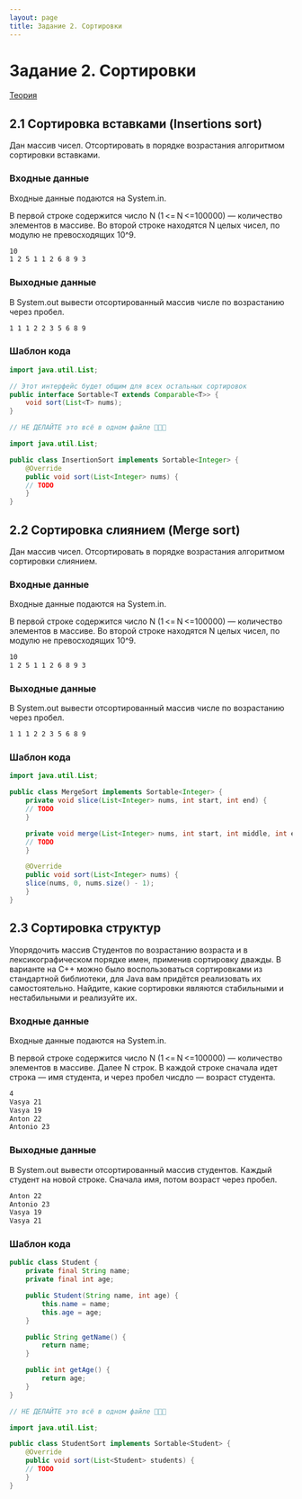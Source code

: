 ```yaml
---
layout: page
title: Задание 2. Сортировки
---
```


# Задание 2. Сортировки

[Теория](/theory/sort)

## 2.1 Сортировка вставками (Insertions sort)

Дан массив чисел. Отсортировать в порядке возрастания алгоритмом сортировки вставками.

### Входные данные

Входные данные подаются на System.in.

В первой строке содержится число N (1 <= N <=100000) — количество элементов в массиве.
Во второй строке находятся N целых чисел, по модулю не превосходящих 10^9.

```txt
10
1 2 5 1 1 2 6 8 9 3
```

### Выходные данные

В System.out вывести отсортированный массив числе по возрастанию через пробел.

```txt
1 1 1 2 2 3 5 6 8 9
```

### Шаблон кода

```java
import java.util.List;

// Этот интерфейс будет общим для всех остальных сортировок
public interface Sortable<T extends Comparable<T>> {
    void sort(List<T> nums);
}

// НЕ ДЕЛАЙТЕ это всё в одном файле 🙏🙏🙏

import java.util.List;

public class InsertionSort implements Sortable<Integer> {
    @Override
    public void sort(List<Integer> nums) {
	// TODO
    }
}
```

## 2.2 Сортировка слиянием (Merge sort)

Дан массив чисел. Отсортировать в порядке возрастания алгоритмом сортировки слиянием.

### Входные данные

Входные данные подаются на System.in.

В первой строке содержится число N (1 <= N <=100000) — количество элементов в массиве.
Во второй строке находятся N целых чисел, по модулю не превосходящих 10^9.

```txt
10
1 2 5 1 1 2 6 8 9 3
```

### Выходные данные

В System.out вывести отсортированный массив числе по возрастанию через пробел.

```txt
1 1 1 2 2 3 5 6 8 9
```

### Шаблон кода

```java
import java.util.List;

public class MergeSort implements Sortable<Integer> {
    private void slice(List<Integer> nums, int start, int end) {
	// TODO
    }

    private void merge(List<Integer> nums, int start, int middle, int end) {
	// TODO
    }

    @Override
    public void sort(List<Integer> nums) {
	slice(nums, 0, nums.size() - 1);
    }
}
```

## 2.3 Сортировка структур

Упорядочить массив Студентов по возрастанию возраста и в лексикографическом порядке имен, применив сортировку дважды.
В варианте на C++ можно было воспользоваться сортировками из стандартной библиотеки, для Java вам придётся реализовать их самостоятельно. Найдите, какие сортировки являются стабильными и нестабильными и реализуйте их.

### Входные данные

Входные данные подаются на System.in.

В первой строке содержится число N (1 <= N <=100000) — количество элементов в массиве.
Далее N строк. В каждой строке сначала идет строка — имя студента, и через пробел чисдло — возраст студента.

```txt
4
Vasya 21
Vasya 19
Anton 22
Antonio 23
```

### Выходные данные

В System.out вывести отсортированный массив студентов. Каждый студент на новой строке. Сначала имя, потом возраст через пробел.

```txt
Anton 22
Antonio 23
Vasya 19
Vasya 21
```

### Шаблон кода

```java
public class Student {
    private final String name;
    private final int age;

    public Student(String name, int age) {
        this.name = name;
        this.age = age;
    }

    public String getName() {
        return name;
    }

    public int getAge() {
        return age;
    }
}

// НЕ ДЕЛАЙТЕ это всё в одном файле 🙏🙏🙏

import java.util.List;

public class StudentSort implements Sortable<Student> {
    @Override
    public void sort(List<Student> students) {
	// TODO
    }
}
```

